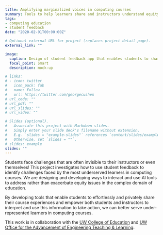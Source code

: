 ```yaml
---
title: Amplifying marginalized voices in computing courses
summary: Tools to help learners share and instructors understand equity issues in a computing courses.
tags:
- computing education
- student feedback
date: "2020-02-01T00:00:00Z"

# Optional external URL for project (replaces project detail page).
external_link: ""

image:
  caption: Design of student feedback app that enables students to share efficiently.
  focal_point: Smart
  description: mock-up

# links:
# - icon: twitter
#   icon_pack: fab
#   name: Follow
#   url: https://twitter.com/georgecushen
# url_code: ""
# url_pdf: ""
# url_slides: ""
# url_video: ""

# Slides (optional).
#   Associate this project with Markdown slides.
#   Simply enter your slide deck's filename without extension.
#   E.g. `slides = "example-slides"` references `content/slides/example-slides.md`.
#   Otherwise, set `slides = ""`.
# slides: example
slides: ""
---
```


Students face challenges that are often invisible to their instructors or even themselves! This project investigates how to use student feedback to identify challenges faced by the most underserved learners in computing courses. We are designing and developing ways to interact and use AI tools to address rather than exacerbate equity issues in the complex domain of education. 

By developing tools that enable students to effortlessly and privately share their course experiences and empower both students and instructors to interpret and use this information to take action, we can better serve under-represented learners in computing courses.

This work is in collaboration with the [UW College of Education](https://education.uw.edu/) and [UW Office for the Advancement of Engineering Teaching & Learning](https://www.engr.washington.edu/mycoe/oaetl).
